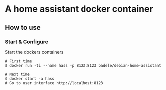 # A home assistant docker container

## How to use

### Start & Configure

Start the dockers containers

    # First time
    $ docker run -ti --name hass -p 8123:8123 badele/debian-home-assistant

    # Next time
    $ docker start -a hass
    # Go to user interface http://localhost:8123
    
